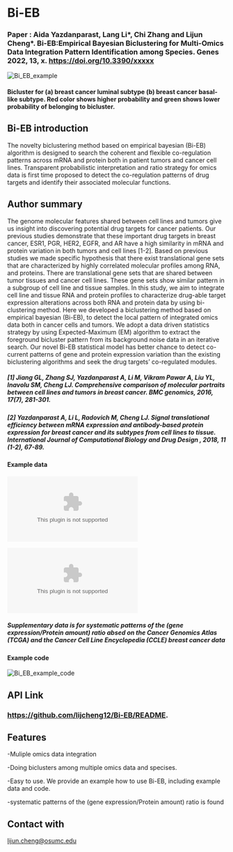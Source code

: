 # Bi-EB
### Paper : Aida Yazdanparast, Lang Li*, Chi Zhang and Lijun Cheng*. Bi-EB:Empirical Bayesian Biclustering for Multi-Omics Data Integration Pattern Identification among Species. Genes 2022, 13, x. https://doi.org/10.3390/xxxxx

<p>

![Bi_EB_example](https://user-images.githubusercontent.com/53017373/126046429-469fb8d6-1504-42d8-8dc9-fd3451db268c.png)

#### Bicluster for (a) breast cancer luminal subtype (b) breast cancer basal-like subtype. Red color shows higher probability and green shows lower probability of belonging to bicluster. 


## Bi-EB introduction
The novelty biclustering method based on empirical bayesian (Bi-EB) algorithm is designed to search the coherent and flexible co-regulation patterns across mRNA and protein both in patient tumors and cancer cell lines. Transparent probabilistic interpretation and ratio strategy for omics data is first time proposed to detect the co-regulation patterns of drug targets and identify their associated molecular functions. 

## Author summary
The genome molecular features shared between cell lines and tumors give us insight into discovering potential drug targets for cancer patients. Our previous studies demonstrate that these important drug targets in breast cancer, ESR1, PGR, HER2, EGFR, and AR have a high similarity in mRNA and protein variation in both tumors and cell lines [1-2]. Based on previous studies we made specific hypothesis that there exist translational gene sets that are characterized by highly correlated molecular profiles among RNA, and proteins. There are translational gene sets that are shared between tumor tissues and cancer cell lines. These gene sets show similar pattern in a subgroup of cell line and tissue samples. In this study, we aim to integrate cell line and tissue RNA and protein profiles to characterize drug-able target expression alterations across both RNA and protein data by using bi-clustering method. Here we developed a biclustering method based on empirical bayesian (Bi-EB), to detect the local pattern of integrated omics data both in cancer cells and tumors. We adopt a data driven statistics strategy by using Expected-Maximum (EM) algorithm to extract the foreground bicluster pattern from its background noise data in an iterative search. Our novel Bi-EB statistical model has better chance to detect co-current patterns of gene and protein expression variation than the existing biclustering algorithms and seek the drug targets’ co-regulated modules.  
##### [1] Jiang GL, Zhang SJ, Yazdanparast A, Li M, Vikram Pawar A, Liu YL, Inavolu SM, Cheng LJ. Comprehensive comparison of molecular portraits between cell lines and tumors in breast cancer. BMC genomics, 2016, 17(7), 281-301. <p>
##### [2] Yazdanparast A, Li L, Radovich M, Cheng LJ. Signal translational efficiency between mRNA expression and antibody-based protein expression for breast cancer and its subtypes from cell lines to tissue. International Journal of Computational Biology and Drug Design , 2018, 11 (1-2), 67-89.
  
#### Example data
![Bi_EB_example_data](https://github.com/lijcheng12/Bi-EB/blob/main/Example%20data%20for%20Bi-EB.xlsx) <p>
![Bi_EB_synthetic_data](https://github.com/lijcheng12/Bi-EB/blob/main/Supplementary%20File%20S9_synthetic_data.xlsx) <p>
##### Supplementary data is for systematic patterns of the (gene expression/Protein amount) ratio absed on the Cancer Genomics Atlas (TCGA) and the Cancer Cell Line Encyclopedia (CCLE) breast cancer data 
  
#### Example code
![Bi_EB_example_code](https://github.com/lijcheng12/Bi-EB/blob/main/Bi-EB_Example.R)



## API Link
### https://github.com/lijcheng12/Bi-EB/README.

## Features
-Muliple omics data integration <p>
-Doing biclusters among multiple omics data and specises.<p>
-Easy to use. We provide an example how to use Bi-EB, including example data and code.<p>
-systematic patterns of the (gene expression/Protein amount) ratio is found 

## Contact with

lijun.cheng@osumc.edu

